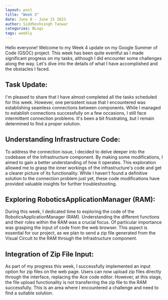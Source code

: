 ```yaml
---
layout: post
title: "Week 3"
date: June 8 - June 15 2023
author: Siddheshsingh Tanwar
categories: BLogs
tags: weekly
---
```


Hello everyone! Welcome to my Week 4 update on my Google Summer of Code (GSOC) project. This week has been quite eventful as I made significant progress on my tasks, although I did encounter some challenges along the way. Let's dive into the details of what I have accomplished and the obstacles I faced.

## Task Update:
I'm pleased to share that I have almost completed all the tasks scheduled for this week. However, one persistent issue that I encountered was establishing seamless connections between components. While I managed to establish connections successfully on a few occasions, I still face intermittent connection problems. It's been a bit frustrating, but I remain determined to find a proper solution.

## Understanding Infrastructure Code:
To address the connection issue, I decided to delve deeper into the codebase of the Infrastructure component. By making some modifications, I aimed to gain a better understanding of how it operates. This exploration allowed me to grasp the inner workings of the infrastructure's code and get a clearer picture of its functionality. While I haven't found a definitive solution to the connection problem just yet, these code modifications have provided valuable insights for further troubleshooting.

## Exploring RoboticsApplicationManager (RAM):
During this week, I dedicated time to exploring the code of the RoboticsApplicationManager (RAM). Understanding the different functions and their roles within the RAM was a crucial focus. Of particular importance was grasping the input of code from the web browser. This aspect is essential for our project, as we plan to send a zip file generated from the Visual Circuit to the RAM through the Infrastructure component.

## Integration of Zip File Input:
As part of my progress this week, I successfully implemented an input option for zip files on the web page. Users can now upload zip files directly through the interface, replacing the Ace code editor. However, at this stage, the file upload functionality is not transferring the zip file to the RAM successfully. This is an area where I encountered a challenge and need to find a suitable solution.